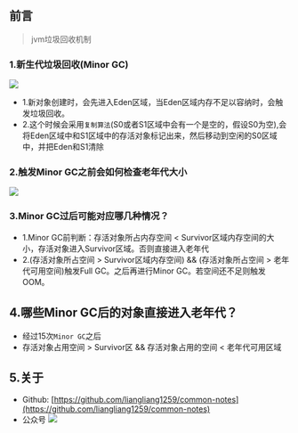 ## 前言 
> jvm垃圾回收机制

### 1.新生代垃圾回收(Minor GC)
![](https://tva1.sinaimg.cn/large/007S8ZIlly1gjk8n0hhu4j312w0fsgn0.jpg)
 - 1.新对象创建时，会先进入Eden区域，当Eden区域内存不足以容纳时，会触发垃圾回收。
 - 2.这个时候会采用`复制算法`(S0或者S1区域中会有一个是空的，假设S0为空),会将Eden区域中和S1区域中的存活对象标记出来，然后移动到空闲的S0区域中，并把Eden和S1清除

### 2.触发Minor GC之前会如何检查老年代大小
![](https://tva1.sinaimg.cn/large/007S8ZIlly1gjk8zthgvgj30v90u0gof.jpg)

### 3.Minor GC过后可能对应哪几种情况？ 
 - 1.Minor GC前判断：存活对象所占内存空间 < Survivor区域内存空间的大小，存活对象进入Survivor区域。否则直接进入老年代
 - 2.(存活对象所占空间 > Survivor区域内存空间) && (存活对象所占空间 > 老年代可用空间)触发Full GC。之后再进行Minor GC。若空间还不足则触发OOM。

## 4.哪些Minor GC后的对象直接进入老年代？
 - 经过15次`Minor GC`之后
 - 存活对象占用空间 > Survivor区 && 存活对象占用的空间 < 老年代可用区域



## 5.关于
 - Github: [https://github.com/liangliang1259/common-notes](https://github.com/liangliang1259/common-notes)
 - 公众号
![](https://tva1.sinaimg.cn/large/007S8ZIlly1giznpxhgdvj3076076gm3.jpg)
